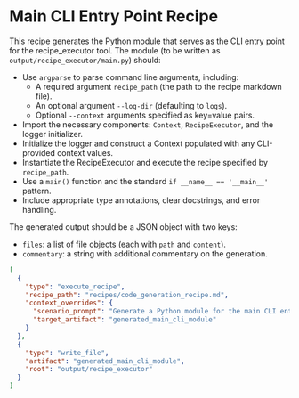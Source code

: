# Main CLI Entry Point Recipe

This recipe generates the Python module that serves as the CLI entry point for the recipe_executor tool. The module (to be written as `output/recipe_executor/main.py`) should:

- Use `argparse` to parse command line arguments, including:
  - A required argument `recipe_path` (the path to the recipe markdown file).
  - An optional argument `--log-dir` (defaulting to `logs`).
  - Optional `--context` arguments specified as key=value pairs.
- Import the necessary components: `Context`, `RecipeExecutor`, and the logger initializer.
- Initialize the logger and construct a Context populated with any CLI-provided context values.
- Instantiate the RecipeExecutor and execute the recipe specified by `recipe_path`.
- Use a `main()` function and the standard `if __name__ == '__main__'` pattern.
- Include appropriate type annotations, clear docstrings, and error handling.

The generated output should be a JSON object with two keys:

- `files`: a list of file objects (each with `path` and `content`).
- `commentary`: a string with additional commentary on the generation.

```json
[
  {
    "type": "execute_recipe",
    "recipe_path": "recipes/code_generation_recipe.md",
    "context_overrides": {
      "scenario_prompt": "Generate a Python module for the main CLI entry point of a recipe execution tool. The module should be named 'main.py'. It should:\n\n- Import 'argparse', 'Context', 'RecipeExecutor', and the logger initializer.\n- Parse command line arguments including a required 'recipe_path', an optional '--log-dir' with default 'logs', and optional '--context' values provided as key=value pairs.\n- Initialize the logger using the provided log directory, create a Context with the CLI context values, instantiate a RecipeExecutor, and execute the recipe specified by 'recipe_path'.\n- Define a main() function and include the standard 'if __name__ == \"__main__\": main()' block.\n\nInclude proper type annotations, error handling, and docstrings. The final output should be a JSON object with 'files' (a list of file objects with 'path' and 'content') and 'commentary' (a string with additional commentary).",
      "target_artifact": "generated_main_cli_module"
    }
  },
  {
    "type": "write_file",
    "artifact": "generated_main_cli_module",
    "root": "output/recipe_executor"
  }
]
```
